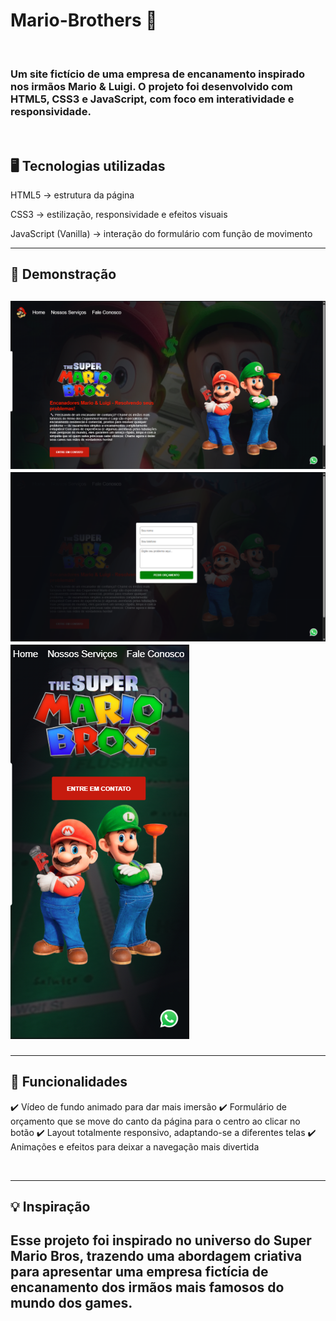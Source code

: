 <h1>Mario-Brothers 🍄</h1>
<br>
<h3>Um site fictício de uma empresa de encanamento inspirado nos irmãos Mario & Luigi.
O projeto foi desenvolvido com HTML5, CSS3 e JavaScript, com foco em interatividade e responsividade.</h3>
<br>
<h2>🖥️ Tecnologias utilizadas </h2>

HTML5 → estrutura da página

CSS3 → estilização, responsividade e efeitos visuais

JavaScript (Vanilla) → interação do formulário com função de movimento
<br>
<hr>
<h2>📸 Demonstração<h2/>
<img src="https://github.com/Cauaamim13/Mario-Brothers/blob/main/Imagens/Captura%20de%20tela%202025-08-01%20181459.png?raw=true" width="600px">
<br>
  <img src="https://github.com/Cauaamim13/Mario-Brothers/blob/main/Imagens/Captura%20de%20tela%202025-08-01%20181511.png?raw=true" width="600px">
  <br>
  <img src="https://github.com/Cauaamim13/Mario-Brothers/blob/main/Imagens/Captura%20de%20tela%202025-09-02%20181730.png?raw=true">
    <br>
    
<hr>
<h2>🚀 Funcionalidades </h2>
<p>
✔️ Vídeo de fundo animado para dar mais imersão
✔️ Formulário de orçamento que se move do canto da página para o centro ao clicar no botão
✔️ Layout totalmente responsivo, adaptando-se a diferentes telas
✔️ Animações e efeitos para deixar a navegação mais divertida </p>
<br>
<hr>
<h2>💡 Inspiração<h2/>

<p>
Esse projeto foi inspirado no universo do Super Mario Bros, trazendo uma abordagem criativa para apresentar uma empresa fictícia de encanamento dos irmãos mais famosos do mundo dos games. </p>
